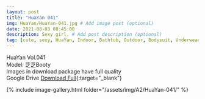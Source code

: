 ```yaml
---
layout: post
title: "HuaYan 041"
img: HuaYan/HuaYan-041.jpg # Add image post (optional)
date: 2021-08-03 08:45:00
description: Sexy girl. # Add post description (optional)
tag: [cute, sexy, HuaYan, Indoor, Bathtub, Outdoor, Bodysuit, Underwear, Cosplay, Big Tits, Tattoo]
---
```

HuaYan Vol.041  
Model: 芝芝Booty   
Images in download package have full quality                    
Google Drive [Download Full](http://gestyy.com/eoFCP6){:target="_blank"}

{% include image-gallery.html folder="/assets/img/A2/HuaYan-041/" %}
